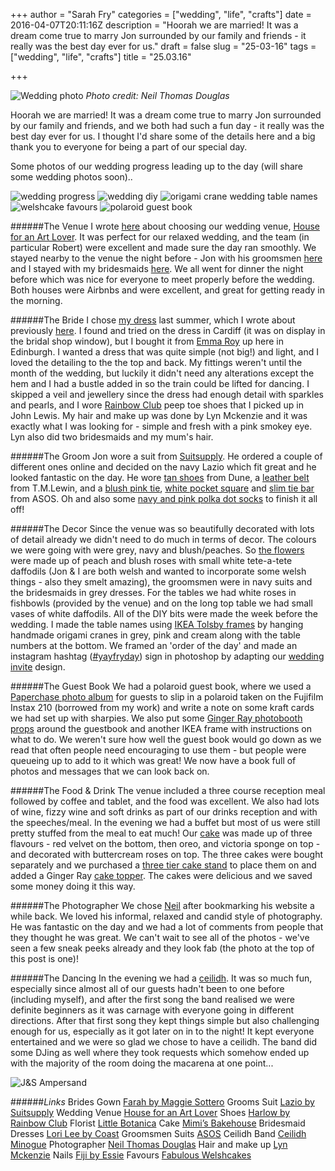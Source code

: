 +++
author = "Sarah Fry"
categories = ["wedding", "life", "crafts"]
date = 2016-04-07T20:11:16Z
description = "Hoorah we are married! It was a dream come true to marry Jon surrounded by our family and friends - it really was the best day ever for us."
draft = false
slug = "25-03-16"
tags = ["wedding", "life", "crafts"]
title = "25.03.16"

+++


![Wedding photo](/content/images/2016/04/12885701_1293655207318233_1175845172274274713_o.jpg)
*Photo credit: Neil Thomas Douglas*

Hoorah we are married! It was a dream come true to marry Jon surrounded by our family and friends, and we both had such a fun day - it really was the best day ever for us. I thought I'd share some of the details here and a big thank you to everyone for being a part of our special day.

Some photos of our wedding progress leading up to the day (will share some wedding photos soon)..

![wedding progress](/content/images/2016/04/Artboard-3.png)
![wedding diy](/content/images/2016/04/IMG_6006.jpg)
![origami crane wedding table names](/content/images/2016/04/IMG_6013.jpg)
![welshcake favours](/content/images/2016/04/Artboard-1.png)
![polaroid guest book](/content/images/2016/04/Artboard-2.png)


######The Venue
I wrote [here](http://sweetaspi.co.uk/2015/10/30/wedding-progress/) about choosing our wedding venue, [House for an Art Lover](http://www.houseforanartlover.co.uk/). It was perfect for our relaxed wedding, and the team (in particular Robert) were excellent and made sure the day ran smoothly.
We stayed nearby to the venue the night before - Jon with his groomsmen [here](https://www.airbnb.co.uk/rooms/7834217) and I stayed with my bridesmaids [here](https://www.airbnb.co.uk/rooms/3345932). We all went for dinner the night before which was nice for everyone to meet properly before the wedding. Both houses were Airbnbs and were excellent, and great for getting ready in the morning.

######The Bride
I chose [my dress](https://www.maggiesottero.com/maggie-sottero/farah/8230) last summer, which I wrote about previously [here](http://sweetaspi.co.uk/2015/10/30/wedding-progress/). I found and tried on the dress in Cardiff (it was on display in the bridal shop window), but I bought it from [Emma Roy](http://emma-roy.co.uk/) up here in Edinburgh. I wanted a dress that was quite simple (not big!) and light, and I loved the detailing to the the top and back. My fittings weren't until the month of the wedding, but luckily it didn't need any alterations except the hem and I had a bustle added in so the train could be lifted for dancing. 
I skipped a veil and jewellery since the dress had enough detail with sparkles and pearls, and I wore [Rainbow Club](https://www.rainbowclub.co.uk/harlow-peep-toe-satin-shoe) peep toe shoes that I picked up in John Lewis. My hair and make up was done by Lyn Mckenzie and it was exactly what I was looking for - simple and fresh with a pink smokey eye. Lyn also did two bridesmaids and my mum's hair.

######The Groom
Jon wore a suit from [Suitsupply](http://eu.suitsupply.com/en_GB/suits/lazio-blue-plain/P4123.html). He ordered a couple of different ones online and decided on the navy Lazio which fit great and he looked fantastic on the day. He wore [tan shoes](http://www.dunelondon.com/boycy-punch-hole-and-toe-cap-detail-leather-shoe-0272507490002511/) from Dune, a [leather belt](http://www.tmlewin.co.uk/Brown-Contemporary-Belt/40966,en_GB,pd.html?cgid=Mens-Belts-braces&start=0) from T.M.Lewin, and a [blush pink tie](http://www.asos.com//Asos/Asos-Slim-Tie-In-Pink-Marl-Effect/Prod/pgeproduct.aspx?iid=5983749), [white pocket square](http://www.asos.com//ASOS/ASOS-Silk-Pocket-Square-In-White/Prod/pgeproduct.aspx?iid=5303730) and [slim tie bar](http://www.asos.com//Asos/Asos-Tie-Bar-In-Slim-Fit/Prod/pgeproduct.aspx?iid=4315199) from ASOS. Oh and also some [navy and pink polka dot socks](http://www.tmlewin.co.uk/Navy-Pink-Large-Spot-Socks/55573,en_GB,pd.html?cgid=Mens-Socks-boxers&start=0) to finish it all off!

######The Decor
Since the venue was so beautifully decorated with lots of detail already we didn't need to do much in terms of decor. The colours we were going with were grey, navy and blush/peaches. So [the flowers](http://www.littlebotanica.com/) were made up of peach and blush roses with small white tete-a-tete daffodils (Jon & I are both welsh and wanted to incorporate some welsh things - also they smelt amazing), the groomsmen were in navy suits and the bridesmaids in grey dresses. For the tables we had white roses in fishbowls (provided by the venue) and on the long top table we had small vases of white daffodils.
All of the DIY bits were made the week before the wedding. I made the table names using [IKEA Tolsby frames](http://www.ikea.com/gb/en/catalog/products/30151035/) by hanging handmade origami cranes in grey, pink and cream along with the table numbers at the bottom. We framed an 'order of the day' and made an instagram hashtag ([#yayfryday](https://www.instagram.com/explore/tags/yayfryday/)) sign in photoshop by adapting our [wedding invite](http://sweetaspi.co.uk/2016/02/26/wedding-invites-diy/) design.

######The Guest Book
We had a polaroid guest book, where we used a [Paperchase photo album](http://www.paperchase.co.uk/gifts/home-and-kitchen-gifts/photo-albums-scrapbooks/kraft-medium-slip-in-album-4x6.html) for guests to slip in a polaroid taken on the Fujifilm Instax 210 (borrowed from my work) and write a note on some kraft cards we had set up with sharpies. We also put some [Ginger Ray photobooth props](http://www.gingerray.co.uk/bh-721-photo-booth-props-boho.html) around the guestbook and another IKEA frame with instructions on what to do. We weren't sure how well the guest book would go down as we read that often people need encouraging to use them - but people were queueing up to add to it which was great! We now have a book full of photos and messages that we can look back on.

######The Food & Drink
The venue included a three course reception meal followed by coffee and tablet, and the food was excellent. We also had lots of wine, fizzy wine and soft drinks as part of our drinks reception and with the speeches/meal. In the evening we had a buffet but most of us were still pretty stuffed from the meal to eat much!
Our [cake](http://mimisbakehouse.com/) was made up of three flavours - red velvet on the bottom, then oreo, and victoria sponge on top - and decorated with buttercream roses on top. The three cakes were bought separately and we purchased a [three tier cake stand](http://www.windsorcakecraft.co.uk/windsor_three_tier_spiral_stand.html?category_id=275) to place them on and added a Ginger Ray [cake topper](http://www.gingerray.co.uk/pp-621-cake-bunting-pastel-perfection.html). The cakes were delicious and we saved some money doing it this way.

######The Photographer
We chose [Neil](http://www.neilthomasdouglas.com/) after bookmarking his website a while back. We loved his informal, relaxed and candid style of photography. He was fantastic on the day and we had a lot of comments from people that they thought he was great. We can't wait to see all of the photos - we've seen a few sneak peeks already and they look fab (the photo at the top of this post is one)!

######The Dancing
In the evening we had a [ceilidh](http://www.ceilidhminogue.co.uk/). It was so much fun, especially since almost all of our guests hadn't been to one before (including myself), and after the first song the band realised we were definite beginners as it was carnage with everyone going in different directions. After that first song they kept things simple but also challenging enough for us, especially as it got later on in to the night! It kept everyone entertained and we were so glad we chose to have a ceilidh. The band did some DJing as well where they took requests which somehow ended up with the majority of the room doing the macarena at one point...

![J&S Ampersand](/content/images/2016/04/IMG_5759.jpg)

######*Links*
Brides Gown [Farah by Maggie Sottero](https://www.maggiesottero.com/maggie-sottero/farah/8230)
Grooms Suit [Lazio by Suitsupply](http://eu.suitsupply.com/en_GB/suits/lazio-blue-plain/P4123.html)
Wedding Venue [House for an Art Lover](http://www.houseforanartlover.co.uk/)
Shoes [Harlow by Rainbow Club](https://www.rainbowclub.co.uk/harlow-peep-toe-satin-shoe)
Florist [Little Botanica](http://www.littlebotanica.com/)
Cake [Mimi’s Bakehouse](http://mimisbakehouse.com/)
Bridesmaid Dresses [Lori Lee by Coast](http://www.coast-stores.com)
Groomsmen Suits [ASOS](http://www.asos.com//ASOS/ASOS-Slim-Suit-Jacket-with-Stretch-in-Navy/Prod/pgeproduct.aspx?iid=5306759)
Ceilidh Band [Ceilidh Minogue](http://www.ceilidhminogue.co.uk/)
Photographer [Neil Thomas Douglas](http://www.neilthomasdouglas.com/)
Hair and make up [Lyn Mckenzie](http://lynmckenziemakeup.co.uk/)
Nails [Fiji by Essie](http://www.essie.co.uk/colours/pinks/fiji.aspx)
Favours [Fabulous Welshcakes](http://www.fabulouswelshcakes.co.uk)

